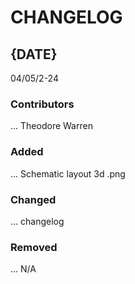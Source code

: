 # CHANGELOG

## {DATE}
04/05/2-24
### Contributors
...
Theodore Warren

### Added
...
Schematic
layout
3d
.png

### Changed
...
changelog

### Removed
...
N/A